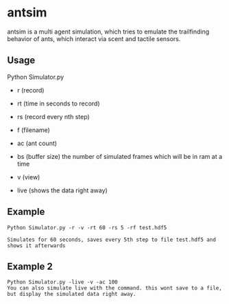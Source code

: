 # antsim

antsim is a multi agent simulation, which tries to emulate the trailfinding behavior of ants, which interact via scent and tactile sensors.

## Usage

Python Simulator.py
 - r (record)
 - rt (time in seconds to record)
 - rs (record every nth step)
 - f (filename)
 - ac (ant count)
 - bs (buffer size) the number of simulated frames which will be in ram at a time

 - v (view)
 - live (shows the data right away)

## Example
	Python Simulator.py -r -v -rt 60 -rs 5 -rf test.hdf5

	Simulates for 60 seconds, saves every 5th step to file test.hdf5 and shows it afterwards

## Example 2	
	Python Simulator.py -live -v -ac 100
	You can also simulate live with the command. this wont save to a file, but display the simulated data right away. 
